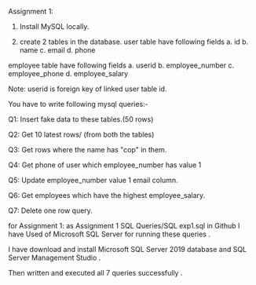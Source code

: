 Assignment 1:

1. Install MySQL locally.

2. create 2 tables in the database.
user table have following fields
a. id
b. name
c. email
d. phone

employee table have following fields
a. userid
b. employee_number
c. employee_phone
d. employee_salary

Note: userid is foreign key of linked user table id.

You have to write following mysql queries:-

Q1: Insert fake data to these tables.(50 rows)

Q2: Get 10 latest rows/ (from both the tables)

Q3: Get rows where the name has "cop" in them.

Q4: Get phone of user which employee_number has value 1

Q5: Update employee_number value 1 email column.

Q6: Get employees which have the highest employee_salary.

Q7: Delete one row query.

for Assignment 1: as Assignment 1 SQL Queries/SQL exp1.sql in Github I have Used of Microsoft SQL Server for running these queries .

I have download and install Microsoft SQL Server 2019 database and SQL Server Management Studio .

Then written and executed all 7 queries successfully .





